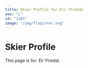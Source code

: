 ```yaml
---
title: Skier Profile for Eli Ytredal
sex: "L"
id: "1183"
image: "/img/flags/nor.svg" 
---
```


# Skier Profile

This page is for: Eli Ytredal.
    